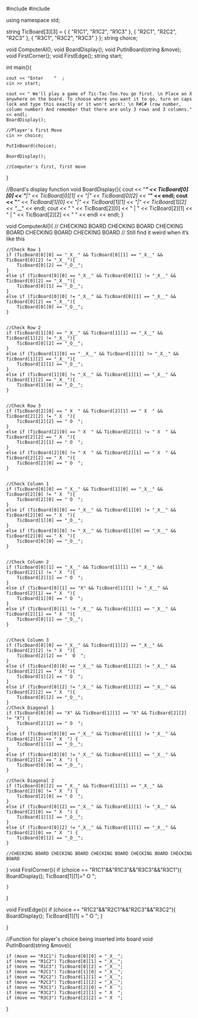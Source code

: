 #include <iostream>
#include <string>

using namespace std;

string TicBoard[3][3] = { { "R1C1", "R1C2", "R1C3" }, { "R2C1", "R2C2", "R2C3" }, { "R3C1", "R3C2", "R3C3" } };
string choice;

void ComputerAI();
void BoardDisplay();
void PutInBoard(string &move);
void FirstCorner();
void FirstEdge();
string start;

int main(){

	cout << "Enter    "  ;
	cin >> start;

	cout << " We'll play a game of Tic-Tac-Toe.You go first. \n Place an X anywhere on the board. To choose where you want it to go, turn on caps lock and type this exactly or it won't work!: \n R#C# (row number, column number) And remember that there are only 3 rows and 3 columns." << endl;
	BoardDisplay();

	//Player's first Move
	cin >> choice;

	PutInBoard(choice);

	BoardDisplay();

	//Computer's first, first move
	

	
}

//Board's display function
void BoardDisplay(){
	cout << "___" << TicBoard[0][0] << "__|__" << TicBoard[0][1] << "__|__" << TicBoard[0][2] << "___" << endl;
	cout << "___" << TicBoard[1][0] << "__|__" << TicBoard[1][1] << "__|__" << TicBoard[1][2] << "___" << endl;
	cout << "   " << TicBoard[2][0] << "  |  " << TicBoard[2][1] << "  |  " << TicBoard[2][2] << "   " << endl << endl;
}

void ComputerAI(){
	// CHECKING BOARD CHECKING BOARD CHECKING BOARD CHECKING BOARD CHECKING BOARD
	// Still find it weird when it’s like this

	//Check Row 1
	if (TicBoard[0][0] == "_X__" && TicBoard[0][1] == "_X__" && TicBoard[0][2] != "_X__"){
		TicBoard[0][2] == "_O__";
	}
	else if (TicBoard[0][0] == "_X__" && TicBoard[0][1] != "_X__" && TicBoard[0][2] == "_X__"){
		TicBoard[0][1] == "_O__";
	}
	else if (TicBoard[0][0] != "_X__" && TicBoard[0][1] == "_X__" && TicBoard[0][2] == "_X__"){
		TicBoard[0][0] == "_O__";
	}


	//Check Row 2
	if (TicBoard[1][0] == "_X__" && TicBoard[1][1] == "_X__" && TicBoard[1][2] != "_X__"){
		TicBoard[0][2] == "_O__";
	}
	else if (TicBoard[1][0] == "__X__" && TicBoard[1][1] != "_X__" && TicBoard[1][2] == "_X__"){
		TicBoard[1][1] == "_O__";
	}
	else if (TicBoard[1][0] != "_X__" && TicBoard[1][1] == "_X__" && TicBoard[1][2] == "_X__"){
		TicBoard[1][0] == "_O__";
	}


	//Check Row 3
	if (TicBoard[2][0] == " X  " && TicBoard[2][1] == " X  " && TicBoard[2][2] != " X  "){
		TicBoard[2][2] == " O  ";
	}
	else if (TicBoard[2][0] == " X  " && TicBoard[2][1] != " X  " && TicBoard[2][2] == " X  "){
		TicBoard[2][1] == " O  ";
	}
	else if (TicBoard[2][0] != " X  " && TicBoard[2][1] == " X  " && TicBoard[2][2] == " X  "){
		TicBoard[2][0] == " O  ";
	}


	//Check Column 1
	if (TicBoard[0][0] == "_X__" && TicBoard[1][0] == "_X__" && TicBoard[2][0] != " X  "){
		TicBoard[2][0] == " O  ";
	}
	else if (TicBoard[0][0] == "_X__" && TicBoard[1][0] != "_X__" && TicBoard[2][0] == " X  "){
		TicBoard[1][0] == "_O__";
	}
	else if (TicBoard[0][0] != "_X__" && TicBoard[1][0] == "_X__" && TicBoard[2][0] == " X  "){
		TicBoard[0][0] == "_O__";
	}


	//Check Column 2
	if (TicBoard[0][1] == "_X__" && TicBoard[1][1] == "_X__" && TicBoard[2][1] != " X  "){
		TicBoard[2][1] == " O  ";
	}
	else if (TicBoard[0][1] == "X" && TicBoard[1][1] != "_X__" && TicBoard[2][1] == " X  "){
		TicBoard[1][0] == " O  ";
	}
	else if (TicBoard[0][1] != "_X__" && TicBoard[1][1] == "_X__" && TicBoard[2][1] == " X  "){
		TicBoard[0][1] == "_O__";
	}


	//Check Column 3
	if (TicBoard[0][0] == "_X__" && TicBoard[1][2] == "_X__" && TicBoard[2][2] != " X  "){
		TicBoard[2][2] == "  O  ";
	}
	else if (TicBoard[0][0] == "_X__" && TicBoard[1][2] != "_X__" && TicBoard[2][2] == " X  "){
		TicBoard[1][2] == " O  ";
	}
	else if (TicBoard[0][2] != "_X__" && TicBoard[1][2] == "_X__" && TicBoard[2][2] == " X  "){
		TicBoard[0][2] == "_O__";
	}
	//Check Diagonal 1
	if (TicBoard[0][0] == "X" && TicBoard[1][1] == "X" && TicBoard[2][2] != "X") {
		TicBoard[2][2] == " O  ";
	}
	else if (TicBoard[0][0] == "_X__" && TicBoard[1][1] != "_X__" && TicBoard[2][2] == " X  ") {
		TicBoard[1][1] == "_O__";
	}
	else if (TicBoard[0][0] != "_X__" && TicBoard[1][1] == "_X__" && TicBoard[2][2] == " X  ") {
		TicBoard[0][0] == "_O__";
	}

	//Check Diagonal 2
	if (TicBoard[0][2] == "_X__" && TicBoard[1][1] == "_X__" && TicBoard[2][0] != " X  ") {
		TicBoard[2][0] == " O  ";
	}
	else if (TicBoard[0][2] == "_X__" && TicBoard[1][1] != "_X__" && TicBoard[2][0] == " X  ") {
		TicBoard[1][1] == "_O__";
	}
	else if (TicBoard[0][2] != "_X__" && TicBoard[1][1] == "_X__" && TicBoard[2][0] == " X  ") {
		TicBoard[0][2] == "_O__";
	}

	//CHECKING BOARD CHECKING BOARD CHECKING BOARD CHECKING BOARD CHECKING BOARD

}
void FirstCorner(){
	if (choice == "R1C1"&&"R1C3"&&"R3C3"&&"R3C1"){
		BoardDisplay();
		TicBoard[1][1]=" O  ";
		
	}
	
	
}

void FirstEdge(){
	if (choice == "R1C2"&&"R2C1"&&"R2C3"&&"R3C2"){
		BoardDisplay();
		TicBoard[1][1] = " O  ";
	}

}


//Function for player's choice being inserted into board
void PutInBoard(string &move){

	if (move == "R1C1") TicBoard[0][0] = "_X__";
	if (move == "R1C2") TicBoard[0][1] = "_X__";
	if (move == "R1C3") TicBoard[0][2] = "_X__";
	if (move == "R2C1") TicBoard[1][0] = "_X__";
	if (move == "R2C2") TicBoard[1][1] = "_X__";
	if (move == "R2C3") TicBoard[1][2] = "_X__";
	if (move == "R3C1") TicBoard[2][0] = " X  ";
	if (move == "R3C2") TicBoard[2][1] = " X  ";
	if (move == "R3C3") TicBoard[2][2] = " X  ";
}


